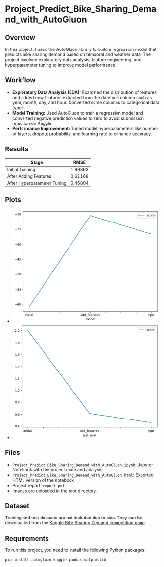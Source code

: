 # Project_Predict_Bike_Sharing_Demand_with_AutoGluon


## Overview  
In this project, I used the AutoGluon library to build a regression model that predicts bike sharing demand based on temporal and weather data. The project involved exploratory data analysis, feature engineering, and hyperparameter tuning to improve model performance.

## Workflow  
- **Exploratory Data Analysis (EDA):** Examined the distribution of features and added new features extracted from the datetime column such as year, month, day, and hour. Converted some columns to categorical data types.  
- **Model Training:** Used AutoGluon to train a regression model and converted negative prediction values to zero to avoid submission rejection on Kaggle.  
- **Performance Improvement:** Tuned model hyperparameters like number of layers, dropout probability, and learning rate to enhance accuracy.

## Results  
| Stage                       | RMSE     |  
|----------------------------|----------|  
| Initial Training            | 1.99863  |  
| After Adding Features       | 0.61168  |  
| After Hyperparameter Tuning | 0.45804  |

## Plots  
- ![Training Score Plot](model_train_score.png)  
- ![Test Submission Score Plot](model_test_score.png)

## Files  
- `Project_Predict_Bike_Sharing_Demand_with_AutoGluon.ipynb`: Jupyter Notebook with the project code and analysis  
- `Project_Predict_Bike_Sharing_Demand_with_AutoGluon.html`: Exported HTML version of the notebook
- Project report: `report.pdf`  
- Images are uploaded in the root directory.

## Dataset  
Training and test datasets are not included due to size. They can be downloaded from the [Kaggle Bike Sharing Demand competition page](https://www.kaggle.com/c/bike-sharing-demand/data).

## Requirements  
To run this project, you need to install the following Python packages:  
```bash  
pip install autogluon kaggle pandas matplotlib  
